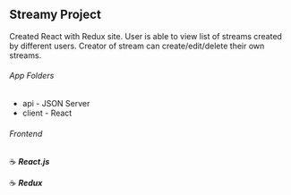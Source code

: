 ## Streamy Project

Created React with Redux site.
User is able to view list of streams created by different users.
Creator of stream can create/edit/delete their own streams.

###### App Folders

- api - JSON Server
- client - React

###### Frontend

:coffee: **_React.js_**

:coffee: **_Redux_**
